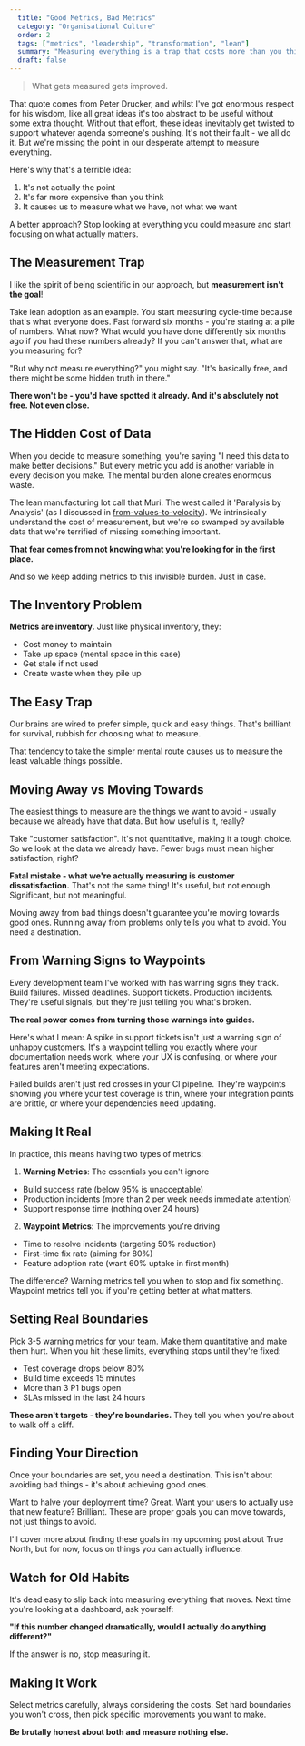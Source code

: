 ```yaml
---
  title: "Good Metrics, Bad Metrics"
  category: "Organisational Culture"
  order: 2
  tags: ["metrics", "leadership", "transformation", "lean"]
  summary: "Measuring everything is a trap that costs more than you think. Here's how to measure what actually matters."
  draft: false
---
```


> What gets measured gets improved.

That quote comes from Peter Drucker, and whilst I've got enormous respect for his wisdom, like all great ideas it's too abstract to be useful without some extra thought. Without that effort, these ideas inevitably get twisted to support whatever agenda someone's pushing. It's not their fault - we all do it. But we're missing the point in our desperate attempt to measure everything.

Here's why that's a terrible idea:

1. It's not actually the point
2. It's far more expensive than you think
3. It causes us to measure what we have, not what we want

A better approach? Stop looking at everything you could measure and start focusing on what actually matters.

## The Measurement Trap

I like the spirit of being scientific in our approach, but **measurement isn't the goal**! 

Take lean adoption as an example. You start measuring cycle-time because that's what everyone does. Fast forward six months - you're staring at a pile of numbers. What now? What would you have done differently six months ago if you had these numbers already? If you can't answer that, what are you measuring for?

"But why not measure everything?" you might say. "It's basically free, and there might be some hidden truth in there." 

**There won't be - you'd have spotted it already. And it's absolutely not free. Not even close.**

## The Hidden Cost of Data

When you decide to measure something, you're saying "I need this data to make better decisions." But every metric you add is another variable in every decision you make. The mental burden alone creates enormous waste.

The lean manufacturing lot call that Muri. The west called it 'Paralysis by Analysis' (as I discussed in [from-values-to-velocity](from-values-to-velocity)). We intrinsically understand the cost of measurement, but we're so swamped by available data that we're terrified of missing something important. 

**That fear comes from not knowing what you're looking for in the first place.**

And so we keep adding metrics to this invisible burden. Just in case.

## The Inventory Problem

**Metrics are inventory.** Just like physical inventory, they:
- Cost money to maintain
- Take up space (mental space in this case)
- Get stale if not used
- Create waste when they pile up

## The Easy Trap

Our brains are wired to prefer simple, quick and easy things. That's brilliant for survival, rubbish for choosing what to measure.

That tendency to take the simpler mental route causes us to measure the least valuable things possible.

## Moving Away vs Moving Towards

The easiest things to measure are the things we want to avoid - usually because we already have that data. But how useful is it, really?

Take "customer satisfaction". It's not quantitative, making it a tough choice. So we look at the data we already have. Fewer bugs must mean higher satisfaction, right? 

**Fatal mistake - what we're actually measuring is customer dissatisfaction.** That's not the same thing! It's useful, but not enough. Significant, but not meaningful.

Moving away from bad things doesn't guarantee you're moving towards good ones. Running away from problems only tells you what to avoid. You need a destination.

## From Warning Signs to Waypoints

Every development team I've worked with has warning signs they track. Build failures. Missed deadlines. Support tickets. Production incidents. They're useful signals, but they're just telling you what's broken.

**The real power comes from turning those warnings into guides.**

Here's what I mean: A spike in support tickets isn't just a warning sign of unhappy customers. It's a waypoint telling you exactly where your documentation needs work, where your UX is confusing, or where your features aren't meeting expectations.

Failed builds aren't just red crosses in your CI pipeline. They're waypoints showing you where your test coverage is thin, where your integration points are brittle, or where your dependencies need updating.

## Making It Real

In practice, this means having two types of metrics:

1. **Warning Metrics**: The essentials you can't ignore
- Build success rate (below 95% is unacceptable)
- Production incidents (more than 2 per week needs immediate attention)
- Support response time (nothing over 24 hours)

2. **Waypoint Metrics**: The improvements you're driving
- Time to resolve incidents (targeting 50% reduction)
- First-time fix rate (aiming for 80%)
- Feature adoption rate (want 60% uptake in first month)

The difference? Warning metrics tell you when to stop and fix something. Waypoint metrics tell you if you're getting better at what matters.

## Setting Real Boundaries

Pick 3-5 warning metrics for your team. Make them quantitative and make them hurt. When you hit these limits, everything stops until they're fixed:

- Test coverage drops below 80%
- Build time exceeds 15 minutes
- More than 3 P1 bugs open
- SLAs missed in the last 24 hours

**These aren't targets - they're boundaries.** They tell you when you're about to walk off a cliff.

## Finding Your Direction

Once your boundaries are set, you need a destination. This isn't about avoiding bad things - it's about achieving good ones.

Want to halve your deployment time? Great. Want your users to actually use that new feature? Brilliant. These are proper goals you can move towards, not just things to avoid.

I'll cover more about finding these goals in my upcoming post about True North, but for now, focus on things you can actually influence.

## Watch for Old Habits

It's dead easy to slip back into measuring everything that moves. Next time you're looking at a dashboard, ask yourself:

**"If this number changed dramatically, would I actually do anything different?"**

If the answer is no, stop measuring it.

## Making It Work

Select metrics carefully, always considering the costs. Set hard boundaries you won't cross, then pick specific improvements you want to make.

**Be brutally honest about both and measure nothing else.**